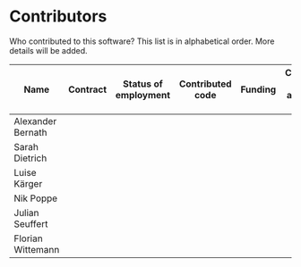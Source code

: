 # Contributors

Who contributed to this software? This list is in alphabetical order. More details will be added.

| Name | Contract | Status of employment | Contributed code | Funding | Contributor license agreement (cla) |
|---|---|---|---|---|---|
| Alexander Bernath |   |   |   |   |   |
| Sarah Dietrich |   |   |   |   |   |
| Luise Kärger |   |   |   |   |   |
| Nik Poppe |   |   |   |   |   |
| Julian Seuffert |   |   |   |   |   |
| Florian Wittemann |   |   |   |   |   |
